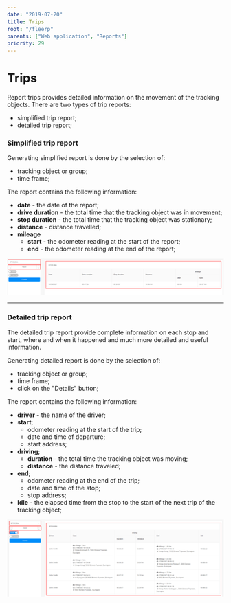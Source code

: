 ```yaml
---
date: "2019-07-20"
title: Trips
root: "/fleerp"
parents: ["Web application", "Reports"]
priority: 29
---
```


# Trips

Report trips provides detailed information on the movement of the tracking objects.
There are two types of trip reports:

- simplified trip report;
- detailed trip report;

### Simplified trip report

Generating simplified report is done by the selection of:

- tracking object or group; 
- time frame; 

The report contains the following information:

- **date** - the date of the report;
- **drive duration** - the total time that the tracking object was in movement; 
- **stop duration** - the total time that the tracking object was stationary;
- **distance** - distance travelled;
- **mileage** 
  - **start** - the odometer reading at the start of the report;
  - **end** - the odometer reading at the end of the report;
  
![Trips](simple-en.png)

---

### Detailed trip report

The detailed trip report provide complete information on each stop and start, where and when it happened
and much more detailed and useful information.

Generating detailed report is done by the selection of:

- tracking object or group; 
- time frame;  
- click on the "Details" button; 

The report contains the following information:

- **driver** - the name of the driver;
- **start**;
  - odometer reading at the start of the trip; 
  - date and time of departure; 
  - start address;
- **driving**;
  - **duration** - the total time the tracking object was moving;
  - **distance** - the distance traveled;
- **end**;
  - odometer reading at the end of the trip;
  - date and time of the stop;
  - stop address;
- **Idle** - the elapsed time from the stop to the start of the next trip of the tracking object;

![Trips](details-en.png)
